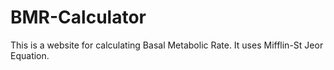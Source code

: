 # BMR-Calculator
This is a website for calculating Basal Metabolic Rate. It uses Mifflin-St Jeor Equation.
